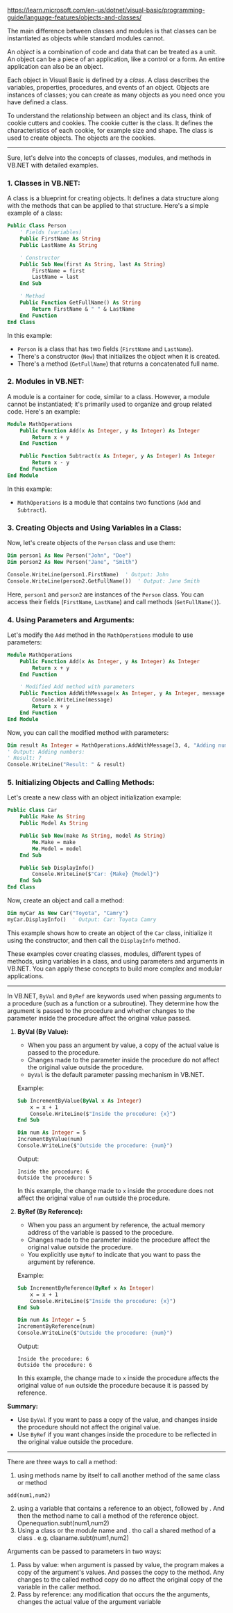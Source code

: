 https://learn.microsoft.com/en-us/dotnet/visual-basic/programming-guide/language-features/objects-and-classes/

The main difference between classes and modules is that classes can be instantiated as objects while standard modules cannot.

An _object_ is a combination of code and data that can be treated as a unit. An object can be a piece of an application, like a control or a form. An entire application can also be an object.

Each object in Visual Basic is defined by a _class_. A class describes the variables, properties, procedures, and events of an object. Objects are instances of classes; you can create as many objects as you need once you have defined a class.

To understand the relationship between an object and its class, think of cookie cutters and cookies. The cookie cutter is the class. It defines the characteristics of each cookie, for example size and shape. The class is used to create objects. The objects are the cookies.

---
Sure, let's delve into the concepts of classes, modules, and methods in VB.NET with detailed examples.

### 1. **Classes in VB.NET:**
A class is a blueprint for creating objects. It defines a data structure along with the methods that can be applied to that structure. Here's a simple example of a class:

```vb
Public Class Person
    ' Fields (variables)
    Public FirstName As String
    Public LastName As String

    ' Constructor
    Public Sub New(first As String, last As String)
        FirstName = first
        LastName = last
    End Sub

    ' Method
    Public Function GetFullName() As String
        Return FirstName & " " & LastName
    End Function
End Class
```

In this example:
- `Person` is a class that has two fields (`FirstName` and `LastName`).
- There's a constructor (`New`) that initializes the object when it is created.
- There's a method (`GetFullName`) that returns a concatenated full name.

### 2. **Modules in VB.NET:**
A module is a container for code, similar to a class. However, a module cannot be instantiated; it's primarily used to organize and group related code. Here's an example:

```vb
Module MathOperations
    Public Function Add(x As Integer, y As Integer) As Integer
        Return x + y
    End Function

    Public Function Subtract(x As Integer, y As Integer) As Integer
        Return x - y
    End Function
End Module
```

In this example:
- `MathOperations` is a module that contains two functions (`Add` and `Subtract`).

### 3. **Creating Objects and Using Variables in a Class:**
Now, let's create objects of the `Person` class and use them:

```vb
Dim person1 As New Person("John", "Doe")
Dim person2 As New Person("Jane", "Smith")

Console.WriteLine(person1.FirstName)  ' Output: John
Console.WriteLine(person2.GetFullName())  ' Output: Jane Smith
```

Here, `person1` and `person2` are instances of the `Person` class. You can access their fields (`FirstName`, `LastName`) and call methods (`GetFullName()`).

### 4. **Using Parameters and Arguments:**
Let's modify the `Add` method in the `MathOperations` module to use parameters:

```vb
Module MathOperations
    Public Function Add(x As Integer, y As Integer) As Integer
        Return x + y
    End Function

    ' Modified Add method with parameters
    Public Function AddWithMessage(x As Integer, y As Integer, message As String) As Integer
        Console.WriteLine(message)
        Return x + y
    End Function
End Module
```

Now, you can call the modified method with parameters:

```vb
Dim result As Integer = MathOperations.AddWithMessage(3, 4, "Adding numbers:")
' Output: Adding numbers:
' Result: 7
Console.WriteLine("Result: " & result)
```

### 5. **Initializing Objects and Calling Methods:**
Let's create a new class with an object initialization example:

```vb
Public Class Car
    Public Make As String
    Public Model As String

    Public Sub New(make As String, model As String)
        Me.Make = make
        Me.Model = model
    End Sub

    Public Sub DisplayInfo()
        Console.WriteLine($"Car: {Make} {Model}")
    End Sub
End Class
```

Now, create an object and call a method:

```vb
Dim myCar As New Car("Toyota", "Camry")
myCar.DisplayInfo()  ' Output: Car: Toyota Camry
```

This example shows how to create an object of the `Car` class, initialize it using the constructor, and then call the `DisplayInfo` method.

These examples cover creating classes, modules, different types of methods, using variables in a class, and using parameters and arguments in VB.NET. You can apply these concepts to build more complex and modular applications.


---
In VB.NET, `ByVal` and `ByRef` are keywords used when passing arguments to a procedure (such as a function or a subroutine). They determine how the argument is passed to the procedure and whether changes to the parameter inside the procedure affect the original value passed.

1. **ByVal (By Value):**
   - When you pass an argument by value, a copy of the actual value is passed to the procedure.
   - Changes made to the parameter inside the procedure do not affect the original value outside the procedure.
   - `ByVal` is the default parameter passing mechanism in VB.NET.

   Example:

   ```vb
   Sub IncrementByValue(ByVal x As Integer)
       x = x + 1
       Console.WriteLine($"Inside the procedure: {x}")
   End Sub

   Dim num As Integer = 5
   IncrementByValue(num)
   Console.WriteLine($"Outside the procedure: {num}")
   ```

   Output:
   ```
   Inside the procedure: 6
   Outside the procedure: 5
   ```

   In this example, the change made to `x` inside the procedure does not affect the original value of `num` outside the procedure.

2. **ByRef (By Reference):**
   - When you pass an argument by reference, the actual memory address of the variable is passed to the procedure.
   - Changes made to the parameter inside the procedure affect the original value outside the procedure.
   - You explicitly use `ByRef` to indicate that you want to pass the argument by reference.

   Example:

   ```vb
   Sub IncrementByReference(ByRef x As Integer)
       x = x + 1
       Console.WriteLine($"Inside the procedure: {x}")
   End Sub

   Dim num As Integer = 5
   IncrementByReference(num)
   Console.WriteLine($"Outside the procedure: {num}")
   ```

   Output:
   ```
   Inside the procedure: 6
   Outside the procedure: 6
   ```

   In this example, the change made to `x` inside the procedure affects the original value of `num` outside the procedure because it is passed by reference.

**Summary:**
- Use `ByVal` if you want to pass a copy of the value, and changes inside the procedure should not affect the original value.
- Use `ByRef` if you want changes inside the procedure to be reflected in the original value outside the procedure.


---
There are three ways to call a method:
1. using methods name by itself to call another method of the same class or method
```vb.net
add(num1,num2)
```
2. using a variable that contains a reference to an object, followed by . And then the method name to call a method of the reference object. Openequation.subt(num1,num2)
3. Using a class or the module name and . tho call a shared method of a class . e.g. claaname.subt(num1,num2)

Arguments can be passed to parameters in two ways:
1. Pass by value: when argument is passed by value, the program makes a copy of the argument's values. And passes the copy to the method. Any changes to the called method copy do no affect the original copy of the variable in the caller method.  
2. Pass by reference: any modification that occurs the the arguments, changes the actual value of the argument variable